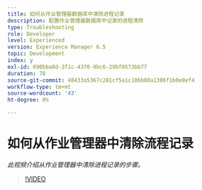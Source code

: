 ```yaml
---
title: 如何从作业管理器数据库中清除进程记录
description: 配置作业管理器数据库中记录的进程清除
type: Troubleshooting
role: Developer
level: Experienced
version: Experience Manager 6.5
topic: Development
index: y
exl-id: 090bba8d-3f1c-4370-9bc6-29bf0573bb77
duration: 78
source-git-commit: 48433a5367c281cf5a1c106b08a1306f1b0e8ef4
workflow-type: tm+mt
source-wordcount: '43'
ht-degree: 0%

---
```


# 如何从作业管理器中清除流程记录

*此视频介绍从作业管理器中清除进程记录的步骤。*

>[!VIDEO](https://video.tv.adobe.com/v/335577?quality=12&learn=on)

